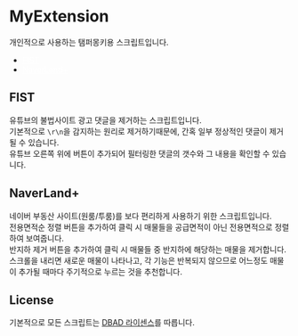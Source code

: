 # MyExtension
 개인적으로 사용하는 탬퍼몽키용 스크립트입니다.
* <a href="#fist" style="color: white;">FIST</a>
* <a href="#naverland" style="color: white;">NaverLand+</a>


## FIST 
유튜브의 불법사이트 광고 댓글을 제거하는 스크립트입니다.\
기본적으로 `\r\n`을 감지하는 원리로 제거하기때문에, 간혹 일부 정상적인 댓글이 제거될 수 있습니다.\
유튜브 오른쪽 위에 버튼이 추가되어 필터링한 댓글의 갯수와 그 내용을 확인할 수 있습니다.

## NaverLand+
네이버 부동산 사이트(원룸/투룸)를 보다 편리하게 사용하기 위한 스크립트입니다.\
전용면적순 정렬 버튼을 추가하여 클릭 시 매물들을 공급면적이 아닌 전용면적으로 정렬하여 보여줍니다.\
반지하 제거 버튼을 추가하여 클릭 시 매물들 중 반지하에 해당하는 매물을 제거합니다.\
스크롤을 내리면 새로운 매물이 나타나고, 각 기능은 반복되지 않으므로 어느정도 매물이 추가될 때마다 주기적으로 누르는 것을 추천합니다.

## License
기본적으로 모든 스크립트는 [DBAD 라이센스]("https://github.com/philsturgeon/dbad")를 따릅니다.
